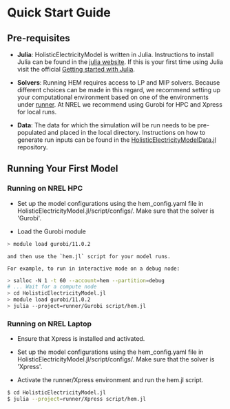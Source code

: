 # Quick Start Guide

## Pre-requisites

- **Julia**: HolisticElectricityModel is written in Julia. Instructions to install Julia can be found in the [julia website](https://julialang.org/downloads/).  If this is your first time using Julia visit the official [Getting started with Julia](https://julialang.org/learning/).

- **Solvers**: Running HEM requires access to LP and MIP solvers. Because different choices can be made in this regard, we recommend setting up your computational environment based on one of the environments under [runner](https://github.com/nrel-hem/HolisticElectricityModel.jl/tree/main/runner). At NREL we recommend using Gurobi for HPC and Xpress for local runs.

- **Data**: The data for which the simulation will be run needs to be pre-populated and placed in the local directory. Instructions on how to generate run inputs can be found in the [HolisticElectricityModelData.jl](https://github.com/nrel-hem/HolisticElectricityModelData.jl) repository.


## Running Your First Model

### Running on NREL HPC

- Set up the model configurations using the hem_config.yaml file in HolisticElectricityModel.jl/script/configs/. Make sure that the solver is 'Gurobi'.

- Load the Gurobi module

```bash
> module load gurobi/11.0.2
```
    and then use the `hem.jl` script for your model runs.
  
    For example, to run in interactive mode on a debug node:
```bash
> salloc -N 1 -t 60 --account=hem --partition=debug
# ... Wait for a compute node
> cd HolisticElectricityModel.jl
> module load gurobi/11.0.2
> julia --project=runner/Gurobi script/hem.jl
```

### Running on NREL Laptop

- Ensure that Xpress is installed and activated.

- Set up the model configurations using the hem_config.yaml file in HolisticElectricityModel.jl/script/configs/. Make sure that the solver is 'Xpress'.

- Activate the runner/Xpress environment and run the hem.jl script.

```bash
$ cd HolisticElectricityModel.jl
$ julia --project=runner/Xpress script/hem.jl
```